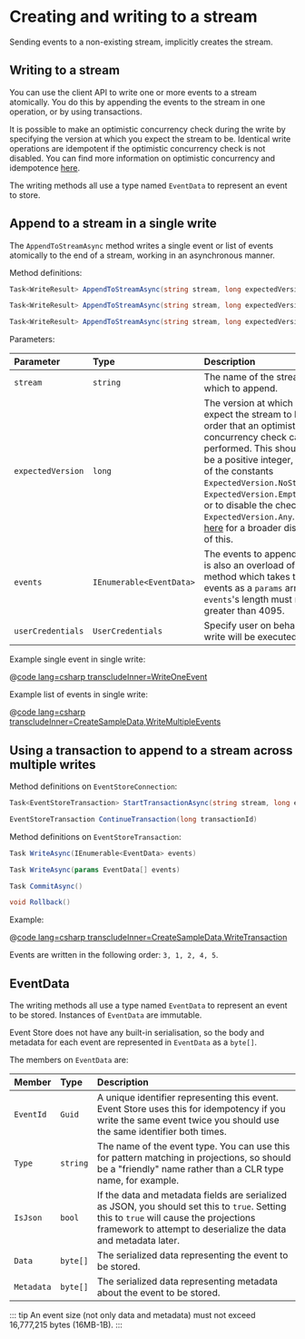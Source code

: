 # Creating and writing to a stream

Sending events to a non-existing stream, implicitly creates the stream.

## Writing to a stream

You can use the client API to write one or more events to a stream atomically. You do this by appending the events to the stream in one operation, or by using transactions.

It is possible to make an optimistic concurrency check during the write by specifying the version at which you expect the stream to be. Identical write operations are idempotent if the optimistic concurrency check is not disabled. You can find more information on optimistic concurrency and idempotence [here](/v5/dotnet-api/optimistic-concurrency-and-idempotence.md).

The writing methods all use a type named `EventData` to represent an event to store.

## Append to a stream in a single write

The `AppendToStreamAsync` method writes a single event or list of events atomically to the end of a stream, working in an asynchronous manner.

Method definitions:

```csharp
Task<WriteResult> AppendToStreamAsync(string stream, long expectedVersion, params EventData[] events)
```

```csharp
Task<WriteResult> AppendToStreamAsync(string stream, long expectedVersion, UserCredentials userCredentials, params EventData[] events)
```

```csharp
Task<WriteResult> AppendToStreamAsync(string stream, long expectedVersion, IEnumerable<EventData> events)
```

Parameters:

| Parameter | Type | Description |
|:----------|:-----|:------------|
| `stream` | `string` | The name of the stream to which to append. |
| `expectedVersion` | `long` | The version at which you expect the stream to be in order that an optimistic concurrency check can be performed. This should either be a positive integer, or one of the constants `ExpectedVersion.NoStream`, `ExpectedVersion.EmptyStream`, or to disable the check, `ExpectedVersion.Any`. See [here](optimistic-concurrency-and-idempotence.md) for a broader discussion of this. |
| `events` | `IEnumerable<EventData>` | The events to append. There is also an overload of each method which takes the events as a `params` array. `events`'s length must not be greater than 4095. |
| `userCredentials` | `UserCredentials` | Specify user on behalf whom write will be executed. |

Example single event in single write:

@[code lang=csharp transcludeInner=WriteOneEvent](docs/v5/code-examples/DocsExample/DotNetClient/WriteStreamEvents.cs)

Example list of events in single write:

@[code lang=csharp transcludeInner=CreateSampleData,WriteMultipleEvents](docs/v5/code-examples/DocsExample/DotNetClient/WriteStreamEvents.cs)

## Using a transaction to append to a stream across multiple writes

Method definitions on `EventStoreConnection`:

```csharp
Task<EventStoreTransaction> StartTransactionAsync(string stream, long expectedVersion)
```

```csharp
EventStoreTransaction ContinueTransaction(long transactionId)
```

Method definitions on `EventStoreTransaction`:

```csharp
Task WriteAsync(IEnumerable<EventData> events)
```

```csharp
Task WriteAsync(params EventData[] events)
```

```csharp
Task CommitAsync()
```

```csharp
void Rollback()
```

Example:

@[code lang=csharp transcludeInner=CreateSampleData,WriteTransaction](docs/v5/code-examples/DocsExample/DotNetClient/WriteStreamEvents.cs)

Events are written in the following order: `3, 1, 2, 4, 5`.

## EventData

The writing methods all use a type named `EventData` to represent an event to be stored. Instances of `EventData` are immutable.

Event Store does not have any built-in serialisation, so the body and metadata for each event are represented in `EventData` as a `byte[]`.

The members on `EventData` are:

| Member | Type | Description |
|:-------|:-----|:--------|
| `EventId` | `Guid` | A unique identifier representing this event. Event Store uses this for idempotency if you write the same event twice you should use the same identifier both times. |
| `Type`  | `string` | The name of the event type. You can use this for pattern matching in projections, so should be a "friendly" name rather than a CLR type name, for example. |
| `IsJson`  | `bool` | If the data and metadata fields are serialized as JSON, you should set this to `true`. Setting this to `true` will cause the projections framework to attempt to deserialize the data and metadata later. |
| `Data` | `byte[]` | The serialized data representing the event to be stored. |
| `Metadata` | `byte[]` | The serialized data representing metadata about the event to be stored. |

::: tip
An event size (not only data and metadata) must not exceed 16,777,215 bytes (16MB-1B).
:::
